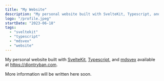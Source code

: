 ```yaml
---
title: "My Website"
description: "My personal website built with SvelteKit, Typescript, and mdsvex."
logo: "/profile.jpeg"
startDate: "2023-06-18"
tags: 
  - "sveltekit"
  - "typescript"
  - "mdsvex"
  - "website"
---
```

My personal website built with [SvelteKit](https://kit.svelte.dev), [Typescript](https://www.typescriptlang.org), and [mdsvex](https://mdsvex.com) available at https://diontryban.com.

More information will be written here soon.
